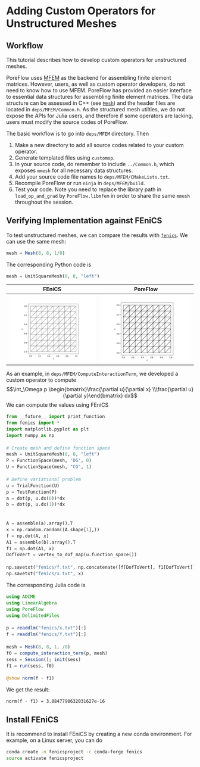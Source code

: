 # Adding Custom Operators for Unstructured Meshes

## Workflow
This tutorial describes how to develop custom operators for unstructured meshes. 

PoreFlow uses [MFEM](https://mfem.org/) as the backend for assembling finite element matrices. However, users, as well as custom operator developers, do not need to know how to use MFEM. PoreFlow has provided an easier interface to essential data structures for assembling finite element matrices. The data structure can be assessed in C++ (see [`Mesh`](@ref)) and the header files are located in `deps/MFEM/Common.h`. As the structured mesh utilties, we do not expose the APIs for Julia users, and therefore if some operators are lacking, users must modify the source codes of PoreFlow. 

The basic workflow is to go into `deps/MFEM` directory. Then 

1. Make a new directory to add all source codes related to your custom operator.
2. Generate templated files using `customop`. 
3. In your source code, do remember to include `../Common.h`, which exposes `mmesh` for all necessary data structures. 
4. Add your source code file names to `deps/MFEM/CMakeLists.txt`.
5. Recompile PoreFlow or run `ninja` in `deps/MFEM/build`. 
6. Test your code. Note you need to replace the library path in `load_op_and_grad` by `PoreFlow.libmfem` in order to share the same `mmesh` throughout the session. 


## Verifying Implementation against FEniCS
To test unstructured meshes, we can compare the results with [`fenics`](https://fenicsproject.org/). We can use the same mesh:
```julia
mesh = Mesh(8, 8, 1/8)
```
The corresponding Python code is
```python
mesh = UnitSquareMesh(8, 8, "left")
```

| FEniCS | PoreFlow |
|----------------|--------------|
|   ![](./assets/mfem/mesh_fenics.png)            |      ![](./assets/mfem/mesh_mfem.png)        |

As an example, in `deps/MFEM/ComputeInteractionTerm`, we developed a custom operator to compute
$$\int_\Omega p \begin{bmatrix}\frac{\partial u}{\partial x} \\\frac{\partial u}{\partial y}\end{bmatrix} dx$$
We can compute the values using FEniCS
```python
from __future__ import print_function
from fenics import *
import matplotlib.pyplot as plt
import numpy as np 

# Create mesh and define function space
mesh = UnitSquareMesh(8, 8, "left")
P = FunctionSpace(mesh, 'DG', 0)
U = FunctionSpace(mesh, "CG", 1)

# Define variational problem
u = TrialFunction(U)
p = TestFunction(P)
a = dot(p, u.dx(0))*dx
b = dot(p, u.dx(1))*dx


A = assemble(a).array().T
x = np.random.random((A.shape[1],))
f = np.dot(A, x)
A1 = assemble(b).array().T
f1 = np.dot(A1, x)
DofToVert = vertex_to_dof_map(u.function_space())

np.savetxt("fenics/f.txt", np.concatenate([f[DofToVert], f1[DofToVert]]))
np.savetxt("fenics/x.txt", x)
```

The corresponding Julia code is 
```julia
using ADCME
using LinearAlgebra
using PoreFlow
using DelimitedFiles

p = readdlm("fenics/x.txt")[:]
f = readdlm("fenics/f.txt")[:]

mesh = Mesh(8, 8, 1. /8)
f0 = compute_interaction_term(p, mesh)
sess = Session(); init(sess)
f1 = run(sess, f0)

@show norm(f - f1)
```

We get the result:
```
norm(f - f1) = 3.0847790632031627e-16
```

## Install FEniCS
It is recommend to install FEniCS by creating a new conda environment. For example, on a Linux server, you can do 
```bash
conda create -n fenicsproject -c conda-forge fenics
source activate fenicsproject
```